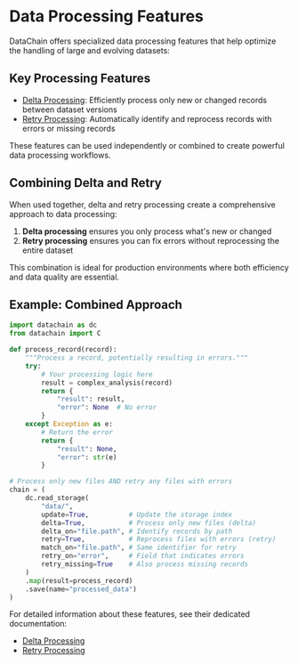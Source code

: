 # Data Processing Features

DataChain offers specialized data processing features that help optimize the handling of large and evolving datasets:

## Key Processing Features

- [Delta Processing](./delta.md): Efficiently process only new or changed records between dataset versions
- [Retry Processing](./retry.md): Automatically identify and reprocess records with errors or missing records

These features can be used independently or combined to create powerful data processing workflows.

## Combining Delta and Retry

When used together, delta and retry processing create a comprehensive approach to data processing:

1. **Delta processing** ensures you only process what's new or changed
2. **Retry processing** ensures you can fix errors without reprocessing the entire dataset

This combination is ideal for production environments where both efficiency and data quality are essential.

## Example: Combined Approach

```python
import datachain as dc
from datachain import C

def process_record(record):
    """Process a record, potentially resulting in errors."""
    try:
        # Your processing logic here
        result = complex_analysis(record)
        return {
            "result": result,
            "error": None  # No error
        }
    except Exception as e:
        # Return the error
        return {
            "result": None,
            "error": str(e)
        }

# Process only new files AND retry any files with errors
chain = (
    dc.read_storage(
        "data/",
        update=True,          # Update the storage index
        delta=True,           # Process only new files (delta)
        delta_on="file.path", # Identify records by path
        retry=True,           # Reprocess files with errors (retry)
        match_on="file.path", # Same identifier for retry
        retry_on="error",     # Field that indicates errors
        retry_missing=True    # Also process missing records
    )
    .map(result=process_record)
    .save(name="processed_data")
)
```

For detailed information about these features, see their dedicated documentation:

- [Delta Processing](./delta.md)
- [Retry Processing](./retry.md)
